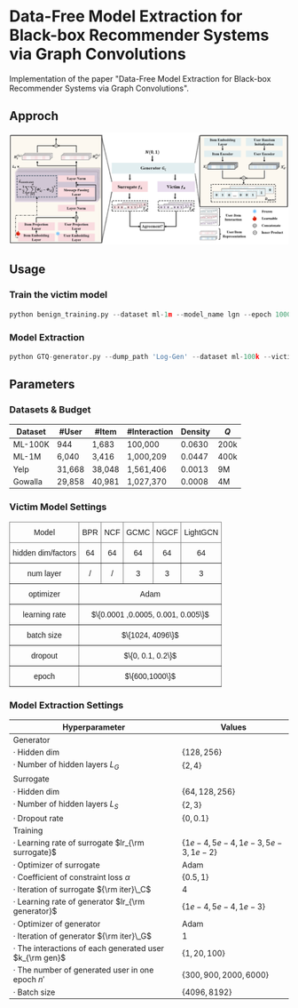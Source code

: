 # Data-Free Model Extraction for Black-box Recommender Systems via Graph Convolutions

Implementation of the paper "Data-Free Model Extraction for Black-box Recommender Systems via Graph Convolutions".

## Approch

![framework](./framework.png)



## Usage

### Train the victim model

```python
python benign_training.py --dataset ml-1m --model_name lgn --epoch 1000 --lr_benign 1e-3  --gpu 0 --seed 0
```

### Model Extraction

```python
python GTQ-generator.py --dump_path 'Log-Gen' --dataset ml-100k --victim_model lgn --query_budget 200000 --iter_clone 4 --gpu 0 --seed 0 --gen_top_k 1 --num_fakers 300 --lr_clone 1e-2 --lr_generator 1e-3
```

## Parameters

### Datasets & Budget

| Dataset | \#User | \#Item | \#Interaction | Density | $Q$  |
| ------- | ------ | ------ | ------------- | ------- | ---- |
| ML-100K | 944    | 1,683  | 100,000       | 0.0630  | 200k |
| ML-1M   | 6,040  | 3,416  | 1,000,209     | 0.0447  | 400k |
| Yelp    | 31,668 | 38,048 | 1,561,406     | 0.0013  | 9M   |
| Gowalla | 29,858 | 40,981 | 1,027,370     | 0.0008  | 4M   |



### Victim Model Settings

<style type="text/css">
.tg  {border-collapse:collapse;border-spacing:0;}
.tg td{border-color:black;border-style:solid;border-width:1px;font-family:Arial, sans-serif;font-size:14px;
  overflow:hidden;padding:10px 5px;word-break:normal;}
.tg th{border-color:black;border-style:solid;border-width:1px;font-family:Arial, sans-serif;font-size:14px;
  font-weight:normal;overflow:hidden;padding:10px 5px;word-break:normal;}
.tg .tg-c3ow{border-color:inherit;text-align:center;vertical-align:top}
</style>
<table class="tg"><thead>
  <tr>
    <th class="tg-c3ow">Model</th>
    <th class="tg-c3ow">BPR</th>
    <th class="tg-c3ow">NCF</th>
    <th class="tg-c3ow">GCMC</th>
    <th class="tg-c3ow">NGCF</th>
    <th class="tg-c3ow">LightGCN</th>
  </tr></thead>
<tbody>
  <tr>
    <td class="tg-c3ow">hidden dim/factors</td>
    <td class="tg-c3ow">64</td>
    <td class="tg-c3ow">64</td>
    <td class="tg-c3ow">64</td>
    <td class="tg-c3ow">64</td>
    <td class="tg-c3ow">64</td>
  </tr>
  <tr>
    <td class="tg-c3ow">num layer</td>
    <td class="tg-c3ow">/</td>
    <td class="tg-c3ow">/</td>
    <td class="tg-c3ow">3</td>
    <td class="tg-c3ow">3</td>
    <td class="tg-c3ow">3</td>
  </tr>
  <tr>
    <td class="tg-c3ow">optimizer</td>
    <td class="tg-c3ow" colspan="5">Adam</td>
  </tr>
  <tr>
    <td class="tg-c3ow">learning rate</td>
    <td class="tg-c3ow" colspan="5">$\{0.0001 ,0.0005, 0.001, 0.005\}$</td>
  </tr>
  <tr>
    <td class="tg-c3ow">batch size</td>
    <td class="tg-c3ow" colspan="5">$\{1024, 4096\}$</td>
  </tr>
  <tr>
    <td class="tg-c3ow">dropout</td>
    <td class="tg-c3ow" colspan="5">$\{0, 0.1, 0.2\}$</td>
  </tr>
  <tr>
    <td class="tg-c3ow">epoch</td>
    <td class="tg-c3ow" colspan="5">$\{600,1000\}$</td>
  </tr>
</tbody></table>


### Model Extraction Settings

| Hyperparameter                                          | Values                         |
| ------------------------------------------------------- | ------------------------------ |
| Generator                                               |                                |
| · Hidden dim                                            | $\{128,256\}$                  |
| · Number of hidden layers $L_G$                         | $\{2,4\}$                      |
| Surrogate                                               |                                |
| · Hidden dim                                            | $\{64,128,256\}$               |
| · Number of hidden layers $L_S$                         | $\{2,3\}$                      |
| · Dropout rate                                          | $\{0, 0.1\}$                   |
| Training                                                |                                |
| · Learning rate of surrogate $lr_{\rm surrogate}$       | $\{1e-4,5e-4,1e-3,5e-3,1e-2\}$ |
| · Optimizer of surrogate                                | Adam                           |
| · Coefficient of constraint loss $\alpha$               | $\{0.5,1\}$                    |
| · Iteration of surrogate ${\rm iter}\_C$                | 4                              |
| · Learning rate of generator $lr_{\rm generator}$       | $\{1e-4,5e-4,1e-3\}$           |
| · Optimizer of generator                                | Adam                           |
| · Iteration of generator ${\rm iter}\_G$                | 1                              |
| · The interactions of each generated user $k_{\rm gen}$ | $\{1,20,100\}$                 |
| · The number of generated user in one epoch $n'$        | $\{300,900,2000,6000\}$        |
| · Batch size                                            | $\{4096,8192\}$                |